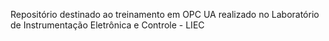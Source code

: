 Repositório destinado ao treinamento em OPC UA realizado no Laboratório de Instrumentação Eletrônica e Controle - LIEC

